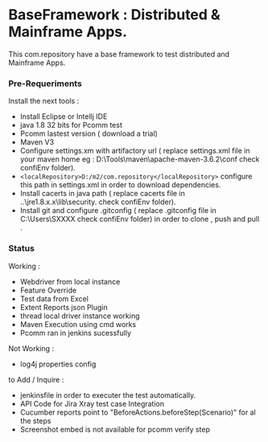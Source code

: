 # BaseFramework : Distributed & Mainframe Apps.

This com.repository have a base framework to test distributed and Mainframe Apps.

### Pre-Requeriments

Install the next tools :
* Install Eclipse or Intellj IDE
* java 1.8 32 bits for Pcomm test
* Pcomm lastest version ( download a trial)
* Maven V3
* Configure settings.xm with artifactory url ( replace settings.xml file in your maven home eg : D:\Tools\maven\apache-maven-3.6.2\conf  check confiEnv folder).
* `<localRepository>D:/m2/com.repository</localRepository>` configure this path in settings.xml in order to download dependencies.
* Install cacerts in java path ( replace cacerts file in ..\jre1.8.x.x\lib\security\. check confiEnv folder).
* Install git and configure .gitconfig ( replace .gitconfig file in C:\Users\SXXXX check confiEnv folder) in order to clone , push and pull .


### Status
 
Working : 
* Webdriver from local instance
* Feature Override 
* Test data from Excel
* Extent Reports json Plugin
* thread local driver instance working 
* Maven Execution using cmd works
* Pcomm ran in jenkins sucessfully

Not Working : 
* log4j properties config 

to Add / Inquire : 
* jenkinsfile in order to executer the test automatically.
* API Code for Jira Xray test case Integration
* Cucumber reports point to "BeforeActions.beforeStep(Scenario)" for al the steps 
* Screenshot embed is not available for pcomm verify step 


